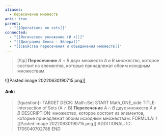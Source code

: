 ```yaml
---
aliases:
  - Пересечение множеств
anki: true
parent:
  - "[[Operations on sets]]"
connected:
  - "[[Логическое умножение (И ∧)]]"
  - "[[Диаграмма Венна - Эйлера]]"
  - "[[Свойства пересечения и объединения множеств]]"
---
```


> [!tip] **Пересечение** $A∩B$ двух множеств $A$ и $B$ 
множество, которое состоит из элементов, которые принадлежат обоим исходным множествам. 

![[Pasted image 20220630190715.png]]

#### Anki
> [!question]-
TARGET DECK: Math::Set
START
Math_ONE_side
TITLE: Intersection of Sets (A ∩ B)
**Пересечение** $A∩B$ двух множеств $A$ и $B$ 
DESCRIPTION: множество, которое состоит из элементов, которые принадлежат обоим исходным множествам. 
FORMULA: ![[Pasted image 20220630190715.png]]
ADDITIONAL:
ID: 1706040702788
END